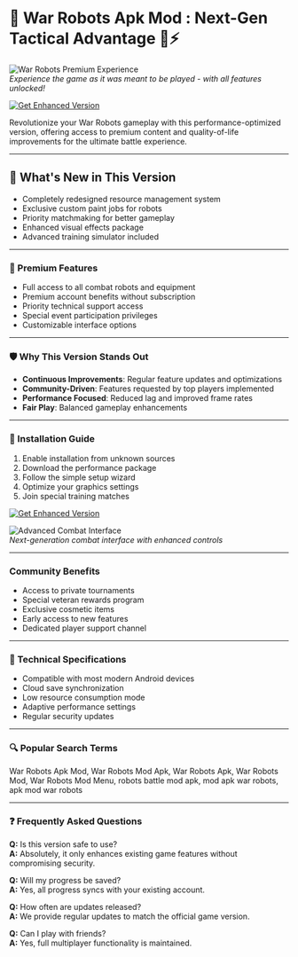 # 🚀 War Robots Apk Mod : Next-Gen Tactical Advantage 🤖⚡

![War Robots Premium Experience](https://apktodo.io/uploads/2025/4/war-robots-apk-2.jpg)  
*Experience the game as it was meant to be played - with all features unlocked!*

[![Get Enhanced Version](https://img.shields.io/badge/Download-Enhanced_Edition-9cf?style=for-the-badge&logo=android&logoColor=white)](#)

Revolutionize your War Robots gameplay with this performance-optimized version, offering access to premium content and quality-of-life improvements for the ultimate battle experience.

---

## 🌟 What's New in This Version
- Completely redesigned resource management system
- Exclusive custom paint jobs for robots
- Priority matchmaking for better gameplay
- Enhanced visual effects package
- Advanced training simulator included

---

### 🎯 Premium Features
- Full access to all combat robots and equipment
- Premium account benefits without subscription
- Priority technical support access
- Special event participation privileges
- Customizable interface options

---

### 🛡 Why This Version Stands Out
- **Continuous Improvements**: Regular feature updates and optimizations
- **Community-Driven**: Features requested by top players implemented
- **Performance Focused**: Reduced lag and improved frame rates
- **Fair Play**: Balanced gameplay enhancements

---

### 🧰 Installation Guide
1. Enable installation from unknown sources
2. Download the performance package
3. Follow the simple setup wizard
4. Optimize your graphics settings
5. Join special training matches

[![Get Enhanced Version](https://img.shields.io/badge/Download-Enhanced_Edition-9cf?style=for-the-badge&logo=android&logoColor=white)](#)

![Advanced Combat Interface](https://apktodo.io/uploads/2025/4/war-robots-mod-apk.jpg)  
*Next-generation combat interface with enhanced controls*

---

###   Community Benefits
- Access to private tournaments
- Special veteran rewards program
- Exclusive cosmetic items
- Early access to new features
- Dedicated player support channel

---

### 🔧 Technical Specifications
- Compatible with most modern Android devices
- Cloud save synchronization
- Low resource consumption mode
- Adaptive performance settings
- Regular security updates

---

### 🔍 Popular Search Terms

War Robots Apk Mod, War Robots Mod Apk, War Robots Apk, War Robots Mod, War Robots Mod Menu, robots battle mod apk, mod apk war robots, apk mod war robots

---

### ❓ Frequently Asked Questions
**Q:** Is this version safe to use?  
**A:** Absolutely, it only enhances existing game features without compromising security.

**Q:** Will my progress be saved?  
**A:** Yes, all progress syncs with your existing account.

**Q:** How often are updates released?  
**A:** We provide regular updates to match the official game version.

**Q:** Can I play with friends?  
**A:** Yes, full multiplayer functionality is maintained.
